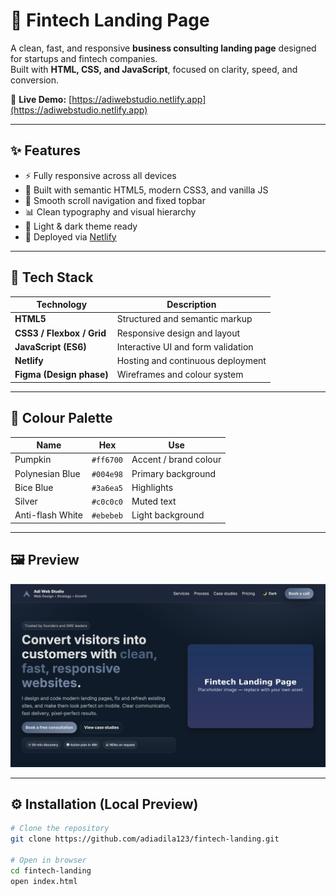 # 💼 Fintech Landing Page

A clean, fast, and responsive **business consulting landing page** designed for startups and fintech companies.  
Built with **HTML, CSS, and JavaScript**, focused on clarity, speed, and conversion.

🔗 **Live Demo:** [https://adiwebstudio.netlify.app](https://adiwebstudio.netlify.app)

---

## ✨ Features

- ⚡ Fully responsive across all devices  
- 🎨 Built with semantic HTML5, modern CSS3, and vanilla JS  
- 🧭 Smooth scroll navigation and fixed topbar  
- 📊 Clean typography and visual hierarchy  
- 🌙 Light & dark theme ready  
- 🚀 Deployed via [Netlify](https://www.netlify.com/)

---

## 🧱 Tech Stack

| Technology | Description |
|-------------|-------------|
| **HTML5** | Structured and semantic markup |
| **CSS3 / Flexbox / Grid** | Responsive design and layout |
| **JavaScript (ES6)** | Interactive UI and form validation |
| **Netlify** | Hosting and continuous deployment |
| **Figma (Design phase)** | Wireframes and colour system |

---

## 🎨 Colour Palette

| Name | Hex | Use |
|------|-----|-----|
| Pumpkin | `#ff6700` | Accent / brand colour |
| Polynesian Blue | `#004e98` | Primary background |
| Bice Blue | `#3a6ea5` | Highlights |
| Silver | `#c0c0c0` | Muted text |
| Anti-flash White | `#ebebeb` | Light background |

---

## 🖼️ Preview

![Fintech Landing Page Screenshot](assets/img/project-fintech.jpg)

---

## ⚙️ Installation (Local Preview)

```bash
# Clone the repository
git clone https://github.com/adiadila123/fintech-landing.git

# Open in browser
cd fintech-landing
open index.html

